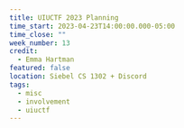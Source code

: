 ```yaml
---
title: UIUCTF 2023 Planning
time_start: 2023-04-23T14:00:00.000-05:00
time_close: ""
week_number: 13
credit:
  - Emma Hartman
featured: false
location: Siebel CS 1302 + Discord
tags:
  - misc
  - involvement
  - uiuctf
---
```

